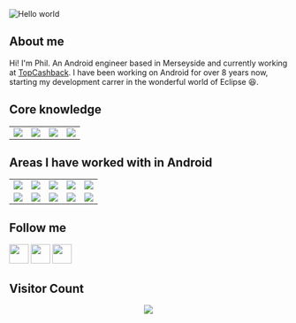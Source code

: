 <img src="https://raw.githubusercontent.com/philandrews100/philandrews100/master/resources/banner.png" alt="Hello world">

## About me
Hi! I'm Phil. An Android engineer based in Merseyside and currently working at [TopCashback](https://www.topcashback.co.uk/). I have been working on Android for over 8 years now, starting my development carrer in the wonderful world of Eclipse :laughing:.

## Core knowledge
<table>
<tr>
    <td align='center'>
        <img src="https://www.vectorlogo.zone/logos/android/android-ar21.svg">
    </td>
    <td align='center'>
        <img src="https://www.vectorlogo.zone/logos/kotlinlang/kotlinlang-ar21.svg">
    </td>
    <td align='center'>
        <img src="https://www.vectorlogo.zone/logos/git-scm/git-scm-ar21.svg">
    </td>
   <td align='center'>
        <img src="https://www.vectorlogo.zone/logos/java/java-ar21.svg">
    </td>
</tr>
  </table>

## Areas I have worked with in Android
<table>
  <tr>
    <td align='center'>
        <img src="https://www.vectorlogo.zone/logos/algolia/algolia-ar21.svg">
    </td>
     <td align='center'>
        <img src="https://www.vectorlogo.zone/logos/gradle/gradle-ar21.svg">
    </td>
  <td align='center'>
        <img src="https://www.vectorlogo.zone/logos/graphql/graphql-ar21.svg">
    </td>
    <td align='center'>
        <img src="https://www.vectorlogo.zone/logos/apollographql/apollographql-ar21.svg">
    </td>
     <td align='center'>
        <img src="https://www.vectorlogo.zone/logos/json/json-ar21.svg">
    </td>
  </tr>
    <tr>
        <td align='center'>
        <img src="https://www.vectorlogo.zone/logos/firebase/firebase-ar21.svg">
    </td>
    <td align='center'>
        <img src="https://www.vectorlogo.zone/logos/google_analytics/google_analytics-ar21.svg">
    </td>
     <td align='center'>
        <img src="https://www.vectorlogo.zone/logos/google_maps/google_maps-ar21.svg">
    </td>
    <td align='center'>
        <img src="https://www.vectorlogo.zone/logos/sentryio/sentryio-ar21.svg">
    </td>
     <td align='center'>
        <img src="https://www.vectorlogo.zone/logos/circleci/circleci-ar21.svg">
    </td>
  </tr>
</table>


## Follow me
[<img src="https://www.vectorlogo.zone/logos/twitter/twitter-icon.svg" width="35" height="35">](https://twitter.com/PhilAndrews1) 
[<img src="https://www.vectorlogo.zone/logos/linkedin/linkedin-icon.svg" width="35" height="35">](https://www.linkedin.com/in/philip-andrews-46049553/) 
[<img src="https://www.vectorlogo.zone/logos/instagram/instagram-icon.svg" width="35" height="35">](https://www.instagram.com/kotlin.phil/)

## Visitor Count
<p align="center"> 
  <img src="https://profile-counter.glitch.me/philandrews100/count.svg" />
</p>
